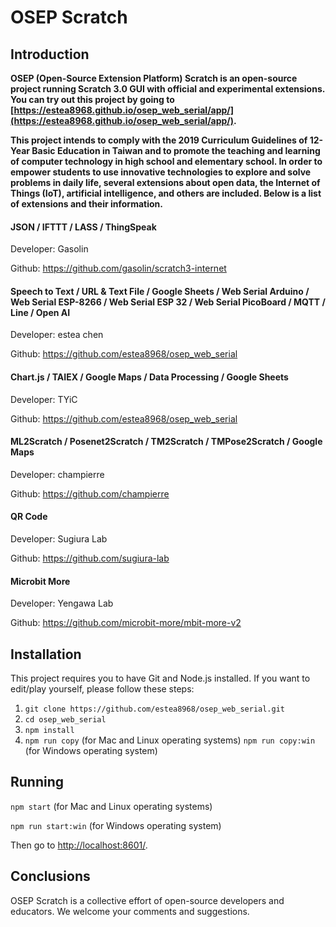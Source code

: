 # OSEP Scratch

## Introduction
**OSEP (Open-Source Extension Platform) Scratch is an open-source project running Scratch 3.0 GUI with official and experimental extensions. You can try out this project by going to [https://estea8968.github.io/osep_web_serial/app/](https://estea8968.github.io/osep_web_serial/app/).**

**This project intends to comply with the 2019 Curriculum Guidelines of 12-Year Basic Education in Taiwan and to promote the teaching and learning of computer technology in high school and elementary school. In order to empower students to use innovative technologies to explore and solve problems in daily life, several extensions about open data, the Internet of Things (IoT), artificial intelligence, and others are included. Below is a list of extensions and their information.**

#### JSON / IFTTT / LASS / ThingSpeak
Developer: Gasolin

Github: https://github.com/gasolin/scratch3-internet

#### Speech to Text / URL & Text File / Google Sheets / Web Serial Arduino / Web Serial ESP-8266 / Web Serial ESP 32 / Web Serial PicoBoard / MQTT / Line / Open AI
Developer: estea chen

Github: https://github.com/estea8968/osep_web_serial

#### Chart.js / TAIEX / Google Maps / Data Processing / Google Sheets 
Developer: TYiC

Github: https://github.com/estea8968/osep_web_serial 

#### ML2Scratch / Posenet2Scratch / TM2Scratch / TMPose2Scratch / Google Maps 
Developer: champierre

Github: https://github.com/champierre

#### QR Code
Developer: Sugiura Lab

Github: https://github.com/sugiura-lab

#### Microbit More
Developer: Yengawa Lab

Github: https://github.com/microbit-more/mbit-more-v2

## Installation
This project requires you to have Git and Node.js installed. If you want to edit/play yourself, please follow these steps:

1. `git clone https://github.com/estea8968/osep_web_serial.git`
2. `cd osep_web_serial`
3. `npm install`
4. `npm run copy` (for Mac and Linux operating systems)
   `npm run copy:win` (for Windows operating system)

## Running
`npm start` (for Mac and Linux operating systems)

`npm run start:win` (for Windows operating system)

Then go to [http://localhost:8601/](http://localhost:8601/).

## Conclusions
OSEP Scratch is a collective effort of open-source developers and educators. We welcome your comments and suggestions.  
